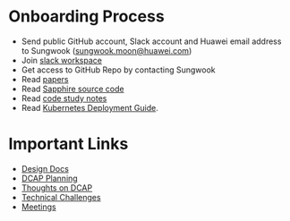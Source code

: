 
# Onboarding Process

* Send public GitHub account, Slack account and Huawei email address to Sungwook (sungwook.moon@huawei.com)
* Join [slack workspace](https://huawei.slack.com/)
* Get access to GitHub Repo by contacting Sungwook
* Read [papers](https://sapphire.cs.washington.edu/research/)
* Read [Sapphire source code](https://sapphire.cs.washington.edu/code.html)
* Read [code study notes](./docs/code_study/)
* Read [Kubernetes Deployment Guide](https://github.com/kubernetes/community/blob/master/contributors/devel/development.md). 

# Important Links
* [Design Docs](./docs/design_proposals/)
* [DCAP Planning](https://github.com/Huawei-PaaS/DCAP-Sapphire/wiki/DCAP-Planning)
* [Thoughts on DCAP](https://github.com/Huawei-PaaS/DCAP-Sapphire/wiki/Thoughts-on-DCAP)
* [Technical Challenges](https://github.com/Huawei-PaaS/DCAP-Sapphire/wiki/Technical-Challenges)
* [Meetings](https://github.com/Huawei-PaaS/DCAP-Sapphire/wiki/Meetings)
 
